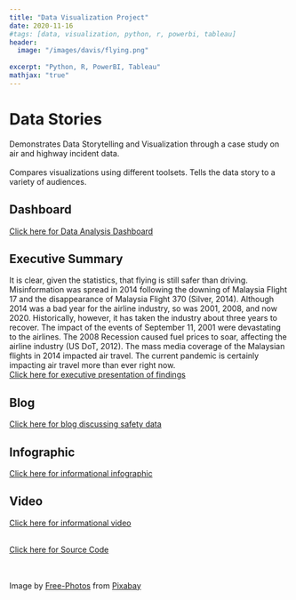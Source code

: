 ```yaml
---
title: "Data Visualization Project"
date: 2020-11-16
#tags: [data, visualization, python, r, powerbi, tableau]
header:
  image: "/images/davis/flying.png"
  
excerpt: "Python, R, PowerBI, Tableau"
mathjax: "true"
---
```


# Data Stories
Demonstrates Data Storytelling and Visualization through a case study on air and highway incident data.
<br>
<br>
Compares visualizations using different toolsets.  Tells the data story to a variety of audiences.

## Dashboard
<a href="https://github.com/amodavis/Data_Stories/blob/main/Dashboard/Safe_Flying_Dashboard.pdf">Click here for Data Analysis Dashboard</a>

## Executive Summary
It is clear, given the statistics, that flying is still safer than driving. Misinformation was spread in 2014 following the downing of Malaysia Flight 17 and the disappearance of Malaysia Flight 370 (Silver, 2014). Although 2014 was a bad year for the airline industry, so was 2001, 2008, and now 2020. Historically, however, it has taken the industry about three years to recover. The impact of the events of September 11, 2001 were devastating to the airlines. The 2008 Recession caused fuel prices to soar, affecting the airline industry (US DoT, 2012). The mass media coverage of the Malaysian flights in 2014 impacted air travel. The current pandemic is certainly impacting air travel more than ever right now.
<br>
<a href="https://youtu.be/fe2cK9xRHLk">Click here for executive presentation of findings</a>

## Blog
<a href="https://amomuz.data.blog/">Click here for blog discussing safety data</a>

## Infographic
<a href="https://github.com/amodavis/Data_Stories/blob/main/Infographic/Safe_Flying_Infographic.pdf">Click here for informational infographic</a>

## Video
<a href="https://youtu.be/NALl8K7kdcA">Click here for informational video</a>
<br>
<br>

<a href="https://github.com/amodavis/Data_Stories">Click here for Source Code</a>

<br>
<br>
Image by <a href="https://pixabay.com/photos/?utm_source=link-attribution&amp;utm_medium=referral&amp;utm_campaign=image&amp;utm_content=841441">Free-Photos</a> from <a href="https://pixabay.com/?utm_source=link-attribution&amp;utm_medium=referral&amp;utm_campaign=image&amp;utm_content=841441">Pixabay</a>
